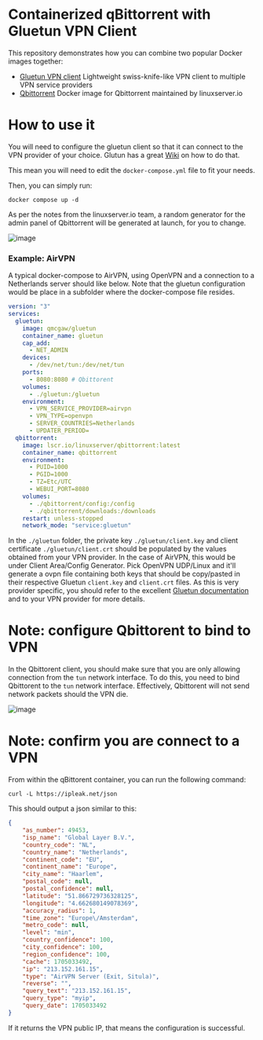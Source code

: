 # Containerized qBittorrent with Gluetun VPN Client

This repository demonstrates how you can combine two popular Docker images together:
 - [Gluetun VPN client](https://github.com/qdm12/gluetun) Lightweight swiss-knife-like VPN client to multiple VPN service providers
 - [Qbittorrent](https://github.com/linuxserver/docker-qbittorrent) Docker image for Qbittorrent maintained by linuxserver.io

# How to use it

You will need to configure the gluetun client so that it can connect to the VPN provider of your choice. Glutun has a great [Wiki](https://github.com/qdm12/gluetun-wiki) on how to do that.

This mean you will need to edit the `docker-compose.yml` file to fit your needs.

Then, you can simply run:

```console
docker compose up -d
```

As per the notes from the linuxserver.io team, a random generator for the admin panel of Qbittorrent will be generated at launch, for you to change.

![image](https://tonypottier.com/wp-content/uploads/2024/01/qbittorrentlog.png)

### Example: AirVPN

A typical docker-compose to AirVPN, using OpenVPN and a connection to a Netherlands server should like below. Note that the gluetun configuration would be place in a subfolder where the docker-compose file resides.

```yaml
version: "3"
services:
  gluetun:
    image: qmcgaw/gluetun
    container_name: gluetun
    cap_add:
      - NET_ADMIN
    devices:
      - /dev/net/tun:/dev/net/tun
    ports:
      - 8080:8080 # Qbittorent
    volumes:
      - ./gluetun:/gluetun
    environment:
      - VPN_SERVICE_PROVIDER=airvpn
      - VPN_TYPE=openvpn
      - SERVER_COUNTRIES=Netherlands
      - UPDATER_PERIOD=
  qbittorrent:
    image: lscr.io/linuxserver/qbittorrent:latest
    container_name: qbittorrent
    environment:
      - PUID=1000
      - PGID=1000
      - TZ=Etc/UTC
      - WEBUI_PORT=8080
    volumes:
      - ./qbittorrent/config:/config
      - ./qbittorrent/downloads:/downloads
    restart: unless-stopped
    network_mode: "service:gluetun"
```

In the `./gluetun` folder, the private key `./gluetun/client.key` and client certificate `./gluetun/client.crt` should be populated by the values obtained from your VPN provider. In the case of AirVPN, this would be under Client Area/Config Generator. Pick OpenVPN UDP/Linux and it'll generate a ovpn file containing both keys that should be copy/pasted in their respective Gluetun `client.key` and `client.crt` files. As this is very provider specific, you should refer to the excellent [Gluetun documentation](https://github.com/qdm12/gluetun-wiki) and to your VPN provider for more details.

# Note: configure Qbittorent to bind to VPN

In the Qbittorent client, you should make sure that you are only allowing connection from the `tun` network interface. To do this, you need to bind Qbittorent to the `tun` network interface. Effectively, Qbittorent will not send network packets should the VPN die. 

![image](https://tonypottier.com/wp-content/uploads/2024/01/qbittorrentbindtonetworkinterface.png)

# Note: confirm you are connect to a VPN

From within the qBittorent container, you can run the following command:

```console
curl -L https://ipleak.net/json
```

This should output a json similar to this:

```json
{
    "as_number": 49453,
    "isp_name": "Global Layer B.V.",
    "country_code": "NL",
    "country_name": "Netherlands",
    "continent_code": "EU",
    "continent_name": "Europe",
    "city_name": "Haarlem",
    "postal_code": null,
    "postal_confidence": null,
    "latitude": "51.866729736328125",
    "longitude": "4.662680149078369",
    "accuracy_radius": 1,
    "time_zone": "Europe\/Amsterdam",
    "metro_code": null,
    "level": "min",
    "country_confidence": 100,
    "city_confidence": 100,
    "region_confidence": 100,
    "cache": 1705033492,
    "ip": "213.152.161.15",
    "type": "AirVPN Server (Exit, Situla)",
    "reverse": "",
    "query_text": "213.152.161.15",
    "query_type": "myip",
    "query_date": 1705033492
}
```
If it returns the VPN public IP, that means the configuration is successful.

